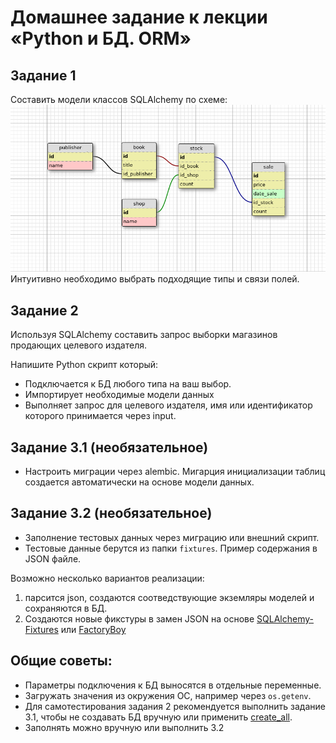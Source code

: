 # Домашнее задание к лекции «Python и БД. ORM»

## Задание 1

Составить модели классов SQLAlchemy по схеме:
![](readme/book_publishers_scheme.png)   
Интуитивно необходимо выбрать подходящие типы и связи полей.  

## Задание 2

Используя SQLAlchemy составить запрос выборки магазинов продающих целевого издателя.

Напишите Python скрипт который:

- Подключается к БД любого типа на ваш выбор.  
- Импортирует необходимые модели данных
- Выполняет запрос для целевого издателя, имя или идентификатор которого принимается через input.  


## Задание 3.1 (необязательное)

- Настроить миграции через alembic. Мигарция инициализации таблиц создается автоматически на основе модели данных. 

## Задание 3.2 (необязательное)

- Заполнение тестовых данных через миграцию или внешний скрипт.  
- Тестовые данные берутся из папки `fixtures`. Пример содержания в JSON файле.  

Возможно несколько вариантов реализации:

1. парсится json, создаются соотведствующие экземляры моделей и сохраняются в БД.
2. Создаются новые фикстуры в замен JSON на основе [SQLAlchemy-Fixtures](https://sqlalchemy-fixtures.readthedocs.io/en/latest/) или [FactoryBoy](https://github.com/FactoryBoy/factory_boy)

## Общие советы:

- Параметры подключения к БД выносятся в отдельные переменные.  
- Загружать значения из окружения ОС, например через `os.getenv`.  
- Для самотестирования задания 2 рекомендуется выполнить задание 3.1, чтобы не создавать БД вручную или применить [create_all](https://docs.sqlalchemy.org/en/13/core/metadata.html#creating-and-dropping-database-tables).
- Заполнять можно вручную или выполнить 3.2
